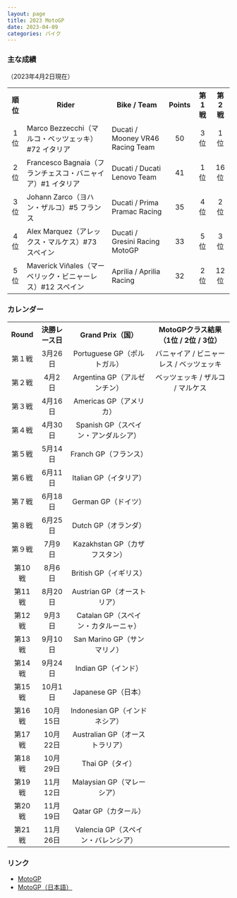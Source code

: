 ```yaml
---
layout: page
title: 2023 MotoGP
date: 2023-04-09
categories: バイク
---
```


### 主な成績
（2023年4月2日現在）

<table class="table table-bordered table-striped">
  <tr align="center">
    <th>順位</th>
    <th>Rider</th>
    <th>Bike / Team</th>
    <th>Points</th>
    <th>第1戦</th>
    <th>第2戦</th>
  </tr>
  <tr align="center">
    <td>1位</td>
    <td align="left">Marco Bezzecchi（マルコ・ベッツェッキ）#72 イタリア <a href="https://www.motogp.com/ja/riders/profile/Marco+Bezzecchi"><i class="fa-solid fa-arrow-up-right-from-square"></i></a></td>
    <td align="left">Ducati / Mooney VR46 Racing Team</td>
    <td>50</td>
    <td>3位</td>
    <td>1位</td>
  </tr>
  <tr align="center">
    <td>2位</td>
    <td align="left">Francesco Bagnaia（フランチェスコ・バニャイア）#1 イタリア <a href="https://www.motogp.com/ja/riders/profile/Francesco+Bagnaia"><i class="fa-solid fa-arrow-up-right-from-square"></i></a></td>
    <td align="left">Ducati / Ducati Lenovo Team</td>
    <td>41</td>
    <td>1位</td>
    <td>16位</td>
  </tr>
  <tr align="center">
    <td>3位</td>
    <td align="left">Johann Zarco（ヨハン・ザルコ）#5 フランス <a href="https://www.motogp.com/ja/riders/profile/Johann+Zarco"><i class="fa-solid fa-arrow-up-right-from-square"></i></a></td>
    <td align="left">Ducati / Prima Pramac Racing</td>
    <td>35</td>
    <td>4位</td>
    <td>2位</td>
  </tr>
  <tr align="center">
    <td>4位</td>
    <td align="left">Alex Marquez（アレックス・マルケス）#73 スペイン <a href="https://www.motogp.com/ja/riders/profile/Alex+Marquez"><i class="fa-solid fa-arrow-up-right-from-square"></i></a></td>
    <td align="left">Ducati / Gresini Racing MotoGP</td>
    <td>33</td>
    <td>5位</td>
    <td>3位</td>
  </tr>
  <tr align="center">
    <td>5位</td>
    <td align="left">Maverick Viñales（マーベリック・ビニャーレス）#12 スペイン <a href="https://www.motogp.com/ja/riders/profile/Maverick+Viñales"><i class="fa-solid fa-arrow-up-right-from-square"></i></a></td>
    <td align="left">Aprilia / Aprilia Racing</td>
    <td>32</td>
    <td>2位</td>
    <td>12位</td>
  </tr>
</table>

### カレンダー

<table class="table table-bordered table-striped">
  <tr align="center">
    <th>Round</th>
    <th>決勝レース日</th>
    <th>Grand Prix（国）</th>
    <th>MotoGPクラス結果（1位 / 2位 / 3位）</th>
  </tr>
  <tr align="center">
    <td>第１戦</td>
    <td>3月26日</td>
    <td>Portuguese GP（ポルトガル）</td>
    <td>バニャイア / ビニャーレス / ベッツェッキ</td>
  </tr>
  <tr align="center">
    <td>第２戦</td>
    <td>4月2日</td>
    <td>Argentina GP（アルゼンチン）</td>
    <td>ベッツェッキ / ザルコ / マルケス</td>
  </tr>
  <tr align="center">
    <td>第３戦</td>
    <td>4月16日</td>
    <td>Americas GP（アメリカ）</td>
    <td></td>
  </tr>
  <tr align="center">
    <td>第４戦</td>
    <td>4月30日</td>
    <td>Spanish GP（スペイン・アンダルシア）</td>
    <td></td>
  </tr>
  <tr align="center">
    <td>第５戦</td>
    <td>5月14日</td>
    <td>Franch GP（フランス）</td>
    <td></td>
  </tr>
  <tr align="center">
    <td>第６戦</td>
    <td>6月11日</td>
    <td>Italian GP（イタリア）</td>
    <td></td>
  </tr>
  <tr align="center">
    <td>第７戦</td>
    <td>6月18日</td>
    <td>German GP（ドイツ）</td>
    <td></td>
  </tr>
  <tr align="center">
    <td>第８戦</td>
    <td>6月25日</td>
    <td>Dutch GP（オランダ）</td>
    <td></td>
  </tr>
  <tr align="center">
    <td>第９戦</td>
    <td>7月9日</td>
    <td>Kazakhstan GP（カザフスタン）</td>
    <td></td>
  </tr>
  <tr align="center">
    <td>第10戦</td>
    <td>8月6日</td>
    <td>British GP（イギリス）</td>
    <td></td>
  </tr>
  <tr align="center">
    <td>第11戦</td>
    <td>8月20日</td>
    <td>Austrian GP（オーストリア）</td>
    <td></td>
  </tr>
  <tr align="center">
    <td>第12戦</td>
    <td>9月3日</td>
    <td>Catalan GP（スペイン・カタルーニャ）</td>
    <td></td>
  </tr>
  <tr align="center">
    <td>第13戦</td>
    <td>9月10日</td>
    <td>San Marino GP（サンマリノ）</td>
    <td></td>
  </tr>
  <tr align="center">
    <td>第14戦</td>
    <td>9月24日</td>
    <td>Indian GP（インド）</td>
    <td></td>
  </tr>
  <tr align="center">
    <td>第15戦</td>
    <td>10月1日</td>
    <td>Japanese GP（日本）</td>
    <td></td>
  </tr>
  <tr align="center">
    <td>第16戦</td>
    <td>10月15日</td>
    <td>Indonesian GP（インドネシア）</td>
    <td></td>
  </tr>
  <tr align="center">
    <td>第17戦</td>
    <td>10月22日</td>
    <td>Australian GP（オーストラリア）</td>
    <td></td>
  </tr>
  <tr align="center">
    <td>第18戦</td>
    <td>10月29日</td>
    <td>Thai GP（タイ）</td>
    <td></td>
  </tr>
  <tr align="center">
    <td>第19戦</td>
    <td>11月12日</td>
    <td>Malaysian GP（マレーシア）</td>
    <td></td>
  </tr>
  <tr align="center">
    <td>第20戦</td>
    <td>11月19日</td>
    <td>Qatar GP（カタール）</td>
    <td></td>
  </tr>
  <tr align="center">
    <td>第21戦</td>
    <td>11月26日</td>
    <td>Valencia GP（スペイン・バレンシア）</td>
    <td></td>
  </tr>
</table>

### リンク

- [MotoGP](https://www.motogp.com)
- [MotoGP（日本語）](https://www.motogp.com/ja)
